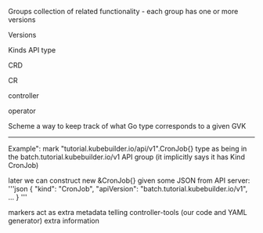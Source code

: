 
Groups
collection of related functionality - each group has one or more versions

Versions

Kinds
API type

CRD

CR

controller

operator

Scheme
a way to keep track of what Go type corresponds to a given GVK

---

Example":
mark "tutorial.kubebuilder.io/api/v1".CronJob{} type as being in the
batch.tutorial.kubebuilder.io/v1 API group (it implicitly says it has Kind CronJob)

later we can construct new &CronJob{} given some JSON from API server:
'''json
{
    "kind": "CronJob",
    "apiVersion": "batch.tutorial.kubebuilder.io/v1",
    ...
}
'''


markers
act as extra metadata telling controller-tools (our code and YAML generator) extra information